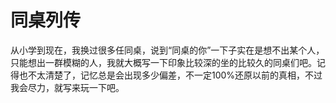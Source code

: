 同桌列传
=======


 从小学到现在，我换过很多任同桌，说到“同桌的你”一下子实在是想不出某个人，只能想出一群模糊的人，我就大概写一下印象比较深的坐的比较久的同桌们吧。记得也不太清楚了，记忆总是会出现多少偏差，不一定100%还原以前的真相，不过我会尽力，就写来玩一下吧。
